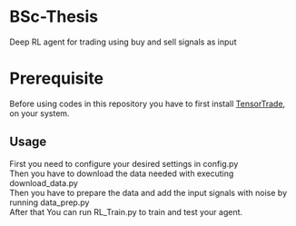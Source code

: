 # BSc-Thesis
Deep RL agent for trading using buy and sell signals as input

# Prerequisite
Before using codes in this repository you have to first install [TensorTrade](https://github.com/PSS1998/tensortrade), on your system.<br/>

## Usage
First you need to configure your desired settings in config.py<br/>
Then you have to download the data needed with executing download_data.py<br/>
Then you have to prepare the data and add the input signals with noise by running data_prep.py<br/>
After that You can run RL_Train.py to train and test your agent.<br/>
